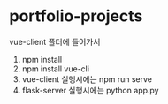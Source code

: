# portfolio-projects

vue-client 폴더에 들어가서
1. npm install
2. npm install vue-cli
3. vue-client 실행시에는 npm run serve
4. flask-server 실행시에는 python app.py
